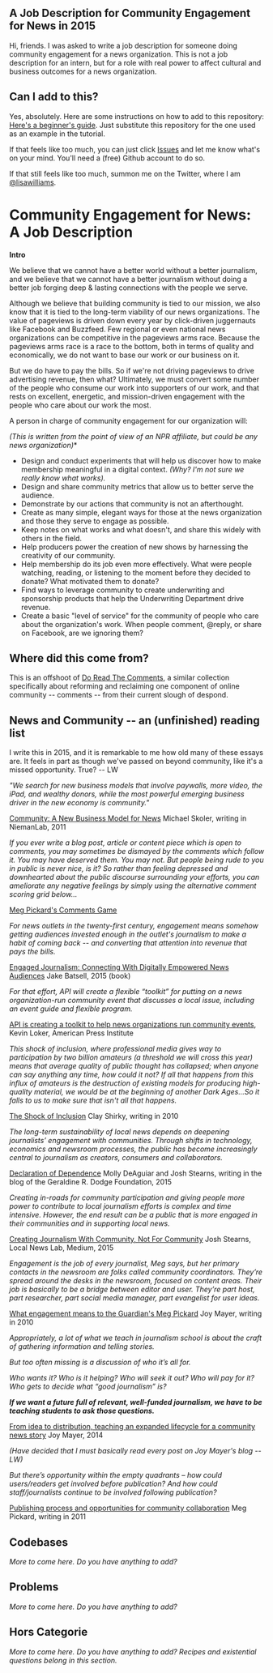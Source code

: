 ## A Job Description for Community Engagement for News in 2015

Hi, friends.  I was asked to write a job description for someone doing community engagement for a news organization.  This is not a job description for an intern, but for a role with real power to affect cultural and business outcomes for a news organization.  

## Can I add to this?  

Yes, absolutely.  Here are some instructions on how to add to this repository: [Here's a beginner's guide](https://nerds.inn.org/2015/03/17/contributing-to-the-inn-nerds-docs-repo-using-github-com/). Just substitute this repository for the one used as an example in the tutorial.  

If that feels like too much, you can just click [Issues](https://github.com/lisawilliams/community/issues/new) and let me know what's on your mind.  You'll need a (free) Github account to do so.  

If that still feels like too much, summon me on the Twitter, where I am [@lisawilliams](http://twitter.com/lisawilliams).

# Community Engagement for News: A Job Description

**Intro**

We believe that we cannot have a better world without a better journalism, and we believe that we cannot have a better journalism without doing a better job forging deep & lasting connections with the people we serve.  

Although we believe that building community is tied to our mission, we also know that it is tied to the long-term viability of our news organizations.  The value of pageviews is driven down every year by click-driven juggernauts like Facebook and Buzzfeed.  Few regional or even national news organizations can be competitive in the pageviews arms race. Because the pageviews arms race is a race to the bottom, both in terms of quality and economically, we do not want to base our work or our business on it.  

But we do have to pay the bills.  So if we're not driving pageviews to drive advertising revenue, then what?  Ultimately, we must convert some number of the people who consume our work into supporters of our work, and that rests on excellent, energetic, and mission-driven engagement with the people who care about our work the most.  

A person in charge of community engagement for our organization will:   

*(This is written from the point of view of an NPR affiliate, but could be any news organization)**

* Design and conduct experiments that will help us discover how to make membership meaningful in a digital context. *(Why?  I'm not sure we really know what works).*
* Design and share community metrics that allow us to better serve the audience.
* Demonstrate by our actions that community is not an afterthought.
* Create as many simple, elegant ways for those at the news organization and those they serve to engage as possible.
* Keep notes on what works and what doesn't, and share this widely with others in the field.
* Help producers power the creation of new shows by harnessing the creativity of our community.
* Help membership do its job even more effectively. What were people watching, reading, or listening to the moment before they decided to donate? What motivated them to donate?
* Find ways to leverage community to create underwriting and sponsorship products that help the Underwriting Department drive revenue. 
* Create a basic "level of service" for the community of people who care about the organization's work. When people comment, @reply, or share on Facebook, are we ignoring them?  


## Where did this come from?  

This is an offshoot of [Do Read The Comments](https://github.com/lisawilliams/doreadthecomments), a similar collection specifically about reforming and reclaiming one component of online community -- comments -- from their current slough of despond.

## News and Community -- an (unfinished) reading list

I write this in 2015, and it is remarkable to me how old many of these essays are.  It feels in part as though we've passed on beyond community, like it's a missed opportunity. True? -- LW

*"We search for new business models that involve paywalls, more video, the iPad, and wealthy donors, while the most powerful emerging business driver in the new economy is community."*  

[Community: A New Business Model for News](http://niemanreports.org/articles/community-a-new-business-model-for-news/) Michael Skoler, writing in NiemanLab, 2011

*If you ever write a blog post, article or content piece which is open to comments, you may sometimes be dismayed by the comments which follow it. You may have deserved them. You may not. But people being rude to you in public is never nice, is it? So rather than feeling depressed and downhearted about the public discourse surrounding your efforts, you can ameliorate any negative feelings by simply using the alternative comment scoring grid below...*

[Meg Pickard's Comments Game](http://megpickard.com/2010/09/want-to-play-a-game/#more-3695)

*For news outlets in the twenty-first century, engagement means somehow getting audiences invested enough in the outlet's journalism to make a habit of coming back -- and converting that attention into revenue that pays the bills.*  

[Engaged Journalism: Connecting With Digitally Empowered News Audiences](http://www.amazon.com/Engaged-Journalism-Connecting-Digitally-Empowered/dp/0231168357) Jake Batsell, 2015 (book)


*For that effort, API will create a flexible “toolkit” for putting on a news organization-run community event that discusses a local issue, including an event guide and flexible program.* 

[API is creating a toolkit to help news organizations run community events](https://www.americanpressinstitute.org/publications/api-updates/api-is-building-a-toolkit-to-help-news-organizations-run-community-events/), Kevin Loker, American Press Institute

*This shock of inclusion, where professional media gives way to participation by two billion amateurs (a threshold we will cross this year) means that average quality of public thought has collapsed; when anyone can say anything any time, how could it not? If all that happens from this influx of amateurs is the destruction of existing models for producing high-quality material, we would be at the beginning of another Dark Ages...So it falls to us to make sure that isn't all that happens.*

[The Shock of Inclusion](https://edge.org/response-detail/11609) Clay Shirky, writing in 2010


*The long-term sustainability of local news depends on deepening journalists’ engagement with communities. Through shifts in technology, economics and newsroom processes, the public has become increasingly central to journalism as creators, consumers and collaborators.*  

[Declaration of Dependence](http://blog.grdodge.org/2015/04/27/declaration-of-dependence/)  Molly DeAguiar and Josh Stearns, writing in the blog of the Geraldine R. Dodge Foundation, 2015

*Creating in-roads for community participation and giving people more power to contribute to local journalism efforts is complex and time intensive. However, the end result can be a public that is more engaged in their communities and in supporting local news.*

[Creating Journalism With Community, Not For Community](https://medium.com/the-local-news-lab/building-journalism-with-community-not-for-it-5c319992aebf) Josh Stearns, Local News Lab, Medium, 2015

*Engagement is the job of every journalist, Meg says, but her primary contacts in the newsroom are folks called community coordinators. They’re spread around the desks in the newsroom, focused on content areas. Their job is basically to be a bridge between editor and user. They’re part host, part researcher, part social media manager, part evangelist for user ideas.*

[What engagement means to the Guardian's Meg Pickard](http://joymayer.com/2010/12/01/what-engagement-means-to-the-guardians-meg-pickard)  Joy Mayer, writing in 2010

*Appropriately, a lot of what we teach in journalism school is about the craft of gathering information and telling stories.*

*But too often missing is a discussion of who it’s all for.*

*Who wants it?*
*Who is it helping?*
*Who will seek it out?*
*Who will pay for it?*
*Who gets to decide what “good journalism” is?*

***If we want a future full of relevant, well-funded journalism, we have to be teaching students to ask those questions.***

[From idea to distribution, teaching an expanded lifecycle for a community news story](http://joymayer.com/2014/10/30/from-idea-to-distribution-teaching-an-expanded-life-cycle-for-a-community-story/)  Joy Mayer, 2014

*(Have decided that I must basically read every post on Joy Mayer's blog -- LW)*

*But there’s opportunity within the empty quadrants – how could users/readers get involved before publication? And how could staff/journalists continue to be involved following publication?*

[Publishing process and opportunities for community collaboration](http://megpickard.com/2011/05/publishing-process-and-opportunities-for-community-collaboration/)  Meg Pickard, writing in 2011

## Codebases

*More to come here.  Do you have anything to add?*

## Problems 

*More to come here.  Do you have anything to add?*

## Hors Categorie

*More to come here.  Do you have anything to add?  Recipes and existential questions belong in this section.*

